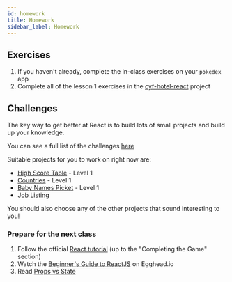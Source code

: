 ```yaml
---
id: homework
title: Homework
sidebar_label: Homework
---
```


## Exercises

1. If you haven't already, complete the in-class exercises on your `pokedex` app
2. Complete all of the lesson 1 exercises in the [cyf-hotel-react](https://github.com/CodeYourFuture/cyf-hotel-react#lesson-1) project

## Challenges

The key way to get better at React is to build lots of small projects and build up your knowledge. 

You can see a full list of the challenges [here](https://github.com/CodeYourFuture/cyf-react-challenges/)

Suitable projects for you to work on right now are:

- [High Score Table](https://github.com/CodeYourFuture/cyf-react-challenges/tree/master/challenge-high-score-tables) - Level 1
- [Countries](https://github.com/CodeYourFuture/cyf-react-challenges/tree/master/challenge-countries) - Level 1
- [Baby Names Picket](https://github.com/CodeYourFuture/cyf-react-challenges/tree/master/challenge-baby-name-picker) - Level 1
- [Job Listing](https://github.com/CodeYourFuture/cyf-react-challenges/tree/master/challenge-job-listing)

You should also choose any of the other projects that sound interesting to you!

### Prepare for the next class

1. Follow the official [React tutorial](https://reactjs.org/tutorial/tutorial.html) (up to the "Completing the Game" section)
2. Watch the [Beginner's Guide to ReactJS](https://egghead.io/courses/the-beginner-s-guide-to-reactjs) on Egghead.io
3. Read [Props vs State](https://kentcdodds.com/blog/props-vs-state)
